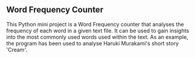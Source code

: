 ## Word Frequency Counter

This Python mini project is a Word Frequency counter that analyses the frequency of each word in a given  text file. It can be used to gain insights into the most commonly used words used within the text.
As an example, the program has been used to analyse Haruki Murakami's 
short story 'Cream'.